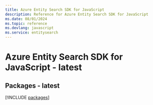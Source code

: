```yaml
---
title: Azure Entity Search SDK for JavaScript
description: Reference for Azure Entity Search SDK for JavaScript
ms.date: 08/01/2024
ms.topic: reference
ms.devlang: javascript
ms.service: entitysearch
---
```

# Azure Entity Search SDK for JavaScript - latest
## Packages - latest
[!INCLUDE [packages](entity-search-index.md)]